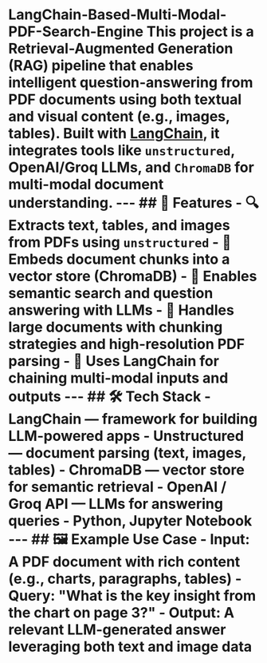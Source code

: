 # LangChain-Based-Multi-Modal-PDF-Search-Engine This project is a Retrieval-Augmented Generation (RAG) pipeline that enables intelligent question-answering from PDF documents using both **textual** and **visual** content (e.g., images, tables). Built with [LangChain](https://www.langchain.com/), it integrates tools like `unstructured`, OpenAI/Groq LLMs, and `ChromaDB` for multi-modal document understanding. --- ## 📌 Features - 🔍 Extracts **text, tables, and images** from PDFs using `unstructured` - 🧠 Embeds document chunks into a **vector store** (ChromaDB) - 💬 Enables **semantic search** and **question answering** with LLMs - 🧾 Handles large documents with chunking strategies and high-resolution PDF parsing - 🧰 Uses LangChain for chaining multi-modal inputs and outputs --- ## 🛠️ Tech Stack - **LangChain** — framework for building LLM-powered apps - **Unstructured** — document parsing (text, images, tables) - **ChromaDB** — vector store for semantic retrieval - **OpenAI / Groq API** — LLMs for answering queries - **Python, Jupyter Notebook** --- ## 🖼️ Example Use Case - **Input**: A PDF document with rich content (e.g., charts, paragraphs, tables) - **Query**: "What is the key insight from the chart on page 3?" - **Output**: A relevant LLM-generated answer leveraging both text and image data
